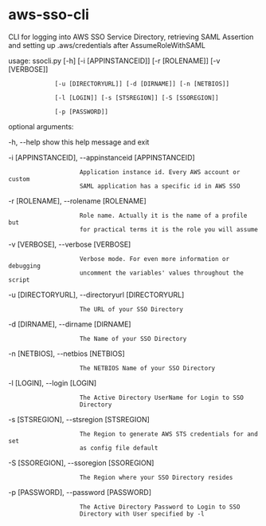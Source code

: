 # aws-sso-cli
CLI for logging into AWS SSO Service Directory, retrieving SAML Assertion and setting up .aws/credentials after AssumeRoleWithSAML

usage: ssocli.py [-h] [-i [APPINSTANCEID]] [-r [ROLENAME]] [-v [VERBOSE]]

                 [-u [DIRECTORYURL]] [-d [DIRNAME]] [-n [NETBIOS]]
                 
                 [-l [LOGIN]] [-s [STSREGION]] [-S [SSOREGION]]
                 
                 [-p [PASSWORD]]
                 

optional arguments:

  -h, --help            show this help message and exit
  
  -i [APPINSTANCEID], --appinstanceid [APPINSTANCEID]
  
                        Application instance id. Every AWS account or custom
                        SAML application has a specific id in AWS SSO
                        
  -r [ROLENAME], --rolename [ROLENAME]
  
                        Role name. Actually it is the name of a profile but
                        for practical terms it is the role you will assume
                        
  -v [VERBOSE], --verbose [VERBOSE]
  
                        Verbose mode. For even more information or debugging
                        uncomment the variables' values throughout the script
                        
  -u [DIRECTORYURL], --directoryurl [DIRECTORYURL]
  
                        The URL of your SSO Directory
                        
  -d [DIRNAME], --dirname [DIRNAME]
  
                        The Name of your SSO Directory
                        
  -n [NETBIOS], --netbios [NETBIOS]
  
                        The NETBIOS Name of your SSO Directory
                        
  -l [LOGIN], --login [LOGIN]
  
                        The Active Directory UserName for Login to SSO
                        Directory
                        
  -s [STSREGION], --stsregion [STSREGION]
  
                        The Region to generate AWS STS credentials for and set
                        as config file default
                        
  -S [SSOREGION], --ssoregion [SSOREGION]
  
                        The Region where your SSO Directory resides
                        
  -p [PASSWORD], --password [PASSWORD]
  
                        The Active Directory Password to Login to SSO
                        Directory with User specified by -l
                        
